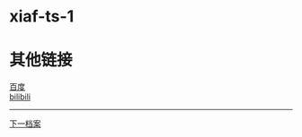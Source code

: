 # xiaf-ts-1

# 其他链接

<a href="https://www.baidu.com">百度</a><br/>
<a href="https://www.bilibili.com">bilibili</a>

***
<a href="https://github.com/xido81/xiaf-ts-1/tree/master/rmd">下一档案</a>
